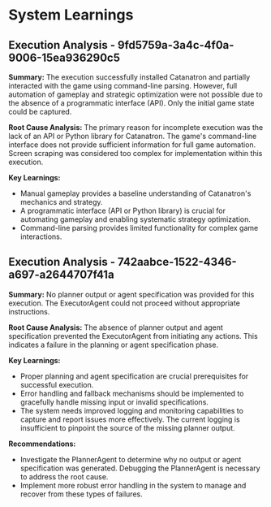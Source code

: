 # System Learnings

## Execution Analysis - 9fd5759a-3a4c-4f0a-9006-15ea936290c5

**Summary:** The execution successfully installed Catanatron and partially interacted with the game using command-line parsing. However, full automation of gameplay and strategic optimization were not possible due to the absence of a programmatic interface (API). Only the initial game state could be captured.

**Root Cause Analysis:** The primary reason for incomplete execution was the lack of an API or Python library for Catanatron. The game's command-line interface does not provide sufficient information for full game automation. Screen scraping was considered too complex for implementation within this execution.

**Key Learnings:**

* Manual gameplay provides a baseline understanding of Catanatron's mechanics and strategy.
* A programmatic interface (API or Python library) is crucial for automating gameplay and enabling systematic strategy optimization.
* Command-line parsing provides limited functionality for complex game interactions.

## Execution Analysis - 742aabce-1522-4346-a697-a2644707f41a

**Summary:** No planner output or agent specification was provided for this execution.  The ExecutorAgent could not proceed without appropriate instructions.

**Root Cause Analysis:** The absence of planner output and agent specification prevented the ExecutorAgent from initiating any actions. This indicates a failure in the planning or agent specification phase.

**Key Learnings:**

*  Proper planning and agent specification are crucial prerequisites for successful execution.
*  Error handling and fallback mechanisms should be implemented to gracefully handle missing input or invalid specifications.
* The system needs improved logging and monitoring capabilities to capture and report issues more effectively.  The current logging is insufficient to pinpoint the source of the missing planner output.

**Recommendations:**

* Investigate the PlannerAgent to determine why no output or agent specification was generated.  Debugging the PlannerAgent is necessary to address the root cause.
* Implement more robust error handling in the system to manage and recover from these types of failures.